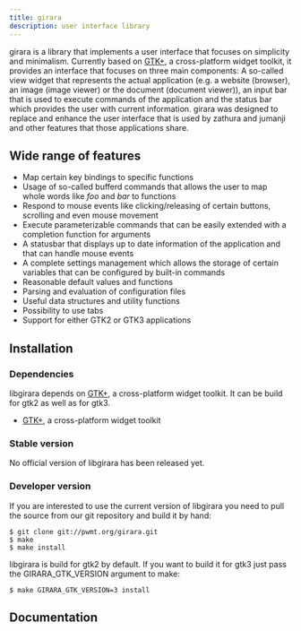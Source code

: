 ```yaml
---
title: girara
description: user interface library
---
```


girara is a library that implements a user interface that focuses on simplicity
and minimalism. Currently based on [GTK+](http://www.gtk.org/), a cross-platform
widget toolkit, it provides an interface that focuses on three main components:
A so-called view widget that represents the actual application (e.g. a website
(browser), an image (image viewer) or the document (document viewer)), an input
bar that is used to execute commands of the application and the status bar which
provides the user with current information. girara was designed to replace and
enhance the user interface that is used by zathura and jumanji and other
features that those applications share.

## Wide range of features
* Map certain key bindings to specific functions
* Usage of so-called bufferd commands that allows the user to map whole words
  like *foo* and *bar* to functions
* Respond to mouse events like clicking/releasing of certain buttons, scrolling
  and even mouse movement
* Execute parameterizable commands that can be easily extended with a completion
  function for arguments
* A statusbar that displays up to date information of the application and that
  can handle mouse events
* A complete settings management which allows the storage of certain variables
  that can be configured by built-in commands
* Reasonable default values and functions
* Parsing and evaluation of configuration files
* Useful data structures and utility functions
* Possibility to use tabs
* Support for either GTK2 or GTK3 applications

## Installation

### Dependencies
libgirara depends on [GTK+](http://www.gtk.org/), a cross-platform widget
toolkit. It can be build for gtk2 as well as for gtk3.

* [GTK+](http://www.gtk.org/), a cross-platform widget toolkit

### Stable version
No official version of libgirara has been released yet.

### Developer version
If you are interested to use the current version of libgirara you need to pull
the source from our git repository and build it by hand:

    $ git clone git://pwmt.org/girara.git
    $ make
    $ make install

libgirara is build for gtk2 by default. If you want to build it for gtk3 just
pass the GIRARA_GTK_VERSION argument to make:

    $ make GIRARA_GTK_VERSION=3 install

## Documentation
